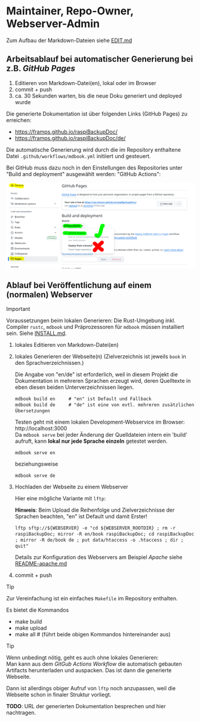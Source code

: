 # Maintainer, Repo-Owner, Webserver-Admin

Zum Aufbau der Markdown-Dateien siehe [EDIT.md](EDIT.md)

## Arbeitsablauf bei automatischer Generierung bei z.B. *GitHub Pages*

  1. Editieren von Markdown-Datei(en), lokal oder im Browser
  1. commit + push
  1. ca. 30 Sekunden warten, bis die neue Doku generiert und deployed wurde

Die generierte Dokumentation ist über folgenden Links (GitHub Pages) zu erreichen:

  - https://framps.github.io/raspiBackupDoc/
  - https://framps.github.io/raspiBackupDoc/de/

Die automatische Generierung wird durch die im Repository enthaltene Datei
`.github/workflows/mdbook.yml` initiiert und gesteuert.

Bei GitHub muss dazu noch in den Einstellungen des Repositories unter
"Build and deployment" ausgewählt werden: "GitHub Actions":

![github-pages-settings](readme-images/m1-github-pages-settings.png)



## Ablauf bei Veröffentlichung auf einem (normalen) Webserver


> [!IMPORTANT]
> Voraussetzungen beim lokalen Generieren:
> Die Rust-Umgebung inkl. Compiler `rustc`, `mdbook` und Präprozessoren für `mdbook` müssen installiert sein.
> Siehe [INSTALL.md](INSTALL.md).

  1. lokales Editieren von Markdown-Datei(en)
  1. lokales Generieren der Webseite(n)
     (Zielverzeichnis ist jeweils `book` in den Sprachverzeichnissen.)

     Die Angabe von "en/de" ist erforderlich, weil in diesem Projekt
     die Dokumentation in mehreren Sprachen erzeugt wird,
     deren Quelltexte in eben diesen beiden Unterverzeichnissen liegen.

         mdbook build en     # "en" ist Default und Fallback
         mdbook build de     # "de" ist eine von evtl. mehreren zusätzlichen Übersetzungen

     Testen geht mit einem lokalen Development-Webservice im Browser: http://localhost:3000  
     Da `mdbook serve` bei jeder Änderung der Quelldateien intern ein 'build' aufruft,
     kann **lokal nur jede Sprache einzeln** getestet werden.

         mdbook serve en

     beziehungsweise

         mdbook serve de

  1. Hochladen der Webseite zu einem Webserver

     Hier eine mögliche Variante mit `lftp`:

     **Hinweis**: Beim Upload die Reihenfolge und Zielverzeichnisse der Sprachen beachten, "en" ist Default und damit Erster!

         lftp sftp://${WEBSERVER} -e "cd ${WEBSERVER_ROOTDIR} ; rm -r raspiBackupDoc; mirror -R en/book raspiBackupDoc; cd raspiBackupDoc ; mirror -R de/book de ; put data/htaccess -o .htaccess ; dir ; quit"

     Details zur Konfiguration des Webservers am Beispiel *Apache* siehe [README-apache.md](README-apache.md)

  1. commit + push


> [!TIP]
> Zur Vereinfachung ist ein einfaches `Makefile` im Repository enthalten.
>
> Es bietet die Kommandos
>
>   - make build
>   - make upload
>   - make all   # (führt beide obigen Kommandos hintereinander aus)


> [!TIP]
> Wenn unbedingt nötig, geht es auch ohne lokales Generieren:  
> Man kann aus dem *GitGub Actions Workflow* die automatisch gebauten Artifacts herunterladen und auspacken.
> Das ist dann die generierte Webseite.
>
> Dann ist allerdings obiger Aufruf von `lftp` noch anzupassen, weil die Webseite schon in finaler Struktur vorliegt.


**TODO**: URL der generierten Dokumentation besprechen und hier nachtragen.

